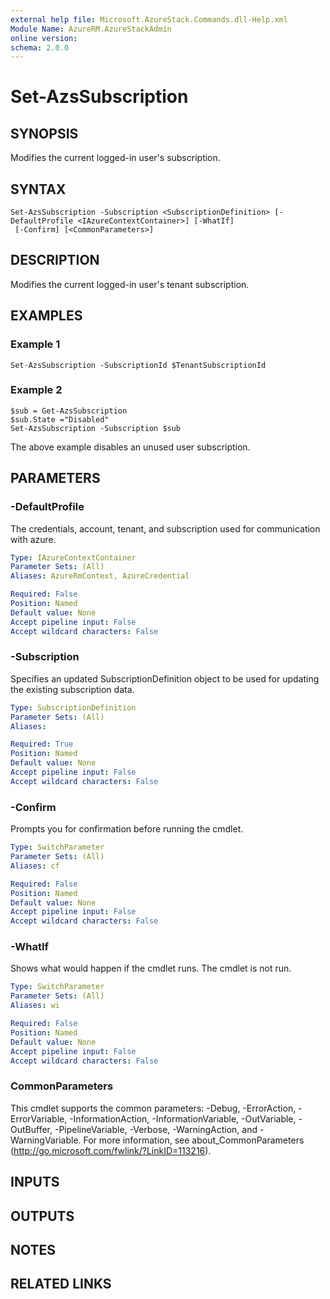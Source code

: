 ```yaml
---
external help file: Microsoft.AzureStack.Commands.dll-Help.xml
Module Name: AzureRM.AzureStackAdmin
online version: 
schema: 2.0.0
---
```


# Set-AzsSubscription

## SYNOPSIS
Modifies the current logged-in user's subscription.

## SYNTAX

```
Set-AzsSubscription -Subscription <SubscriptionDefinition> [-DefaultProfile <IAzureContextContainer>] [-WhatIf]
 [-Confirm] [<CommonParameters>]
```

## DESCRIPTION
Modifies the current logged-in user's tenant subscription.

## EXAMPLES

### Example 1
```
Set-AzsSubscription -SubscriptionId $TenantSubscriptionId
```

### Example 2
```
$sub = Get-AzsSubscription 
$sub.State ="Disabled" 
Set-AzsSubscription -Subscription $sub
```

The above example disables an unused user subscription.

## PARAMETERS

### -DefaultProfile
The credentials, account, tenant, and subscription used for communication with azure.

```yaml
Type: IAzureContextContainer
Parameter Sets: (All)
Aliases: AzureRmContext, AzureCredential

Required: False
Position: Named
Default value: None
Accept pipeline input: False
Accept wildcard characters: False
```

### -Subscription
Specifies an updated SubscriptionDefinition object to be used for updating the existing subscription data.

```yaml
Type: SubscriptionDefinition
Parameter Sets: (All)
Aliases: 

Required: True
Position: Named
Default value: None
Accept pipeline input: False
Accept wildcard characters: False
```

### -Confirm
Prompts you for confirmation before running the cmdlet.

```yaml
Type: SwitchParameter
Parameter Sets: (All)
Aliases: cf

Required: False
Position: Named
Default value: None
Accept pipeline input: False
Accept wildcard characters: False
```

### -WhatIf
Shows what would happen if the cmdlet runs.
The cmdlet is not run.

```yaml
Type: SwitchParameter
Parameter Sets: (All)
Aliases: wi

Required: False
Position: Named
Default value: None
Accept pipeline input: False
Accept wildcard characters: False
```

### CommonParameters
This cmdlet supports the common parameters: -Debug, -ErrorAction, -ErrorVariable, -InformationAction, -InformationVariable, -OutVariable, -OutBuffer, -PipelineVariable, -Verbose, -WarningAction, and -WarningVariable. For more information, see about_CommonParameters (http://go.microsoft.com/fwlink/?LinkID=113216).

## INPUTS

## OUTPUTS

## NOTES

## RELATED LINKS


